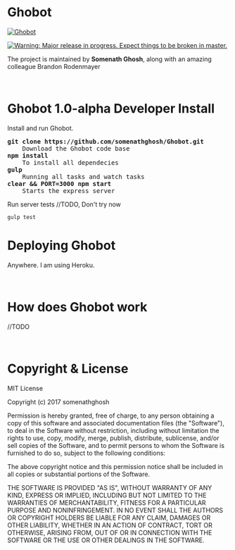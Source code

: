 # Ghobot

<a href="http://hl-bot.herokuapp.com/"><img src="http://hl-bot.herokuapp.com/dist/img/apple-icon-57x57.png" alt="Ghobot" /></a>

<a href="https://dev.ghost.org/lts"><img src="https://cloud.githubusercontent.com/assets/120485/18661856/0930282e-7f18-11e6-948a-00546393fd93.png" alt="Warning: Major release in progress. Expect things to be broken in master." /></a>

The project is maintained by **Somenath Ghosh**, along with an amazing colleague Brandon Rodenmayer


&nbsp;

# Ghobot 1.0-alpha Developer Install

Install and run Ghobot.
<pre>
<b>git clone https://github.com/somenathghosh/Ghobot.git</b>
    Download the Ghobot code base
<b>npm install</b>
    To install all dependecies
<b>gulp</b>
    Running all tasks and watch tasks
<b>clear && PORT=3000 npm start</b>
    Starts the express server
</pre>

Run server tests //TODO, Don't try now

```bash
gulp test
```


# Deploying Ghobot
Anywhere. I am using Heroku.



&nbsp;


# How does Ghobot work
//TODO


&nbsp;


# Copyright & License

MIT License

Copyright (c) 2017 somenathghosh

Permission is hereby granted, free of charge, to any person obtaining a copy
of this software and associated documentation files (the "Software"), to deal
in the Software without restriction, including without limitation the rights
to use, copy, modify, merge, publish, distribute, sublicense, and/or sell
copies of the Software, and to permit persons to whom the Software is
furnished to do so, subject to the following conditions:

The above copyright notice and this permission notice shall be included in all
copies or substantial portions of the Software.

THE SOFTWARE IS PROVIDED "AS IS", WITHOUT WARRANTY OF ANY KIND, EXPRESS OR
IMPLIED, INCLUDING BUT NOT LIMITED TO THE WARRANTIES OF MERCHANTABILITY,
FITNESS FOR A PARTICULAR PURPOSE AND NONINFRINGEMENT. IN NO EVENT SHALL THE
AUTHORS OR COPYRIGHT HOLDERS BE LIABLE FOR ANY CLAIM, DAMAGES OR OTHER
LIABILITY, WHETHER IN AN ACTION OF CONTRACT, TORT OR OTHERWISE, ARISING FROM,
OUT OF OR IN CONNECTION WITH THE SOFTWARE OR THE USE OR OTHER DEALINGS IN THE
SOFTWARE.
